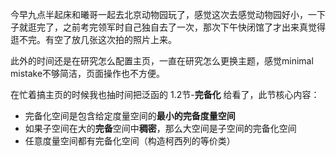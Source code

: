 今早九点半起床和曦哥一起去北京动物园玩了，感觉这次去感觉动物园好小，一下子就逛完了，之前考完领军时自己独自去了一次，那次下午快闭馆了才出来真觉得逛不完。有空了放几张这次拍的照片上来。

此外的时间还是在研究怎么配置主页，一直在研究怎么更换主题，感觉minimal mistake不够简洁，页面操作也不方便。

<!--此次配置个人主页让我领悟到一个道理，就是学习计算机本质上就是学习封装的艺术，大家不可能把所有计算机原理搞懂，此时让懂的人封装好fancy的功能，并告知清楚接口，让其他人能够在不明白箱子中装的东西的情况下也能用，这才是分工的意义！-->

在忙着搞主页的时候我也抽时间把泛函的 1.2节-**完备化** 给看了，此节核心内容：

* 完备化空间是包含给定度量空间的**最小的完备度量空间**
* 如果子空间在大的**完备**空间中**稠密**，那么大空间是子空间的完备化空间
* 任意度量空间都有完备化空间（构造柯西列的等价类）